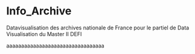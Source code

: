 # Info_Archive
Datavisualisation des archives nationale de France pour le partiel de Data Visualisation du Master II DEFI




aaaaaaaaaaaaaaaaaaaaaaaaaaaaaaaaa
